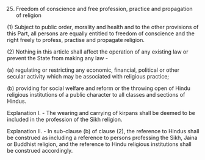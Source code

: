 25. Freedom of conscience and free profession, practice and propagation of religion

(1) Subject to public order, morality and health and to the other provisions of this Part, all persons are equally entitled to freedom of conscience and the right freely to profess, practise and propagate religion.

(2) Nothing in this article shall affect the operation of any existing law or prevent the State from making any law -

(a) regulating or restricting any economic, financial, political or other secular activity which may be associated with religious practice;

(b) providing for social welfare and reform or the throwing open of Hindu religious institutions of a public character to all classes and sections of Hindus.

Explanation I. - The wearing and carrying of kirpans shall be deemed to be included in the profession of the Sikh religion.

Explanation II. - In sub-clause (b) of clause (2), the reference to Hindus shall be construed as including a reference to persons professing the Sikh, Jaina or Buddhist religion, and the reference to Hindu religious institutions shall be construed accordingly.

